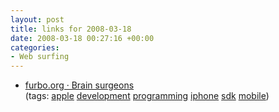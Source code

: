 ```yaml
---
layout: post
title: links for 2008-03-18
date: 2008-03-18 00:27:16 +00:00
categories:
- Web surfing
---
```

<ul class="delicious">
	<li>
		<div class="delicious-link"><a href="http://furbo.org/2008/03/16/brain-surgeons/">furbo.org · Brain surgeons</a></div>
		<div class="delicious-tags">(tags: <a href="http://del.icio.us/mathie/apple">apple</a> <a href="http://del.icio.us/mathie/development">development</a> <a href="http://del.icio.us/mathie/programming">programming</a> <a href="http://del.icio.us/mathie/iphone">iphone</a> <a href="http://del.icio.us/mathie/sdk">sdk</a> <a href="http://del.icio.us/mathie/mobile">mobile</a>)</div>
	</li>
</ul>
